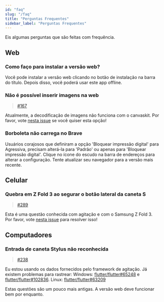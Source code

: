 ```yaml
---
id: "faq"
slug: "/faq"
title: "Perguntas Frequentes"
sidebar_label: "Perguntas Frequentes"
---
```


Eis algumas perguntas que são feitas com frequência.

## Web

### Como faço para instalar a versão web?

Você pode instalar a versão web clicando no botão de instalação na barra do título. Depois disso, você poderá usar este app offline.

### Não é possível inserir imagens na web

> [#167](https://github.com/LinwoodCloud/Butterfly/issues/167)

Atualmente, a decodificação de imagens não funciona com o canvaskit. Por favor, vote [nesta issue](https://github.com/flutter/flutter/issues/102683) se você quiser esta opção!

### Borboleta não carrega no Brave

Usuários corajosos que definiram a opção 'Bloquear impressão digital' para Agressiva, precisam alterá-la para 'Padrão' ou apenas para 'Bloquear impressão digital'. Clique no ícone do escudo na barra de endereços para alterar a configuração. Tente atualizar seu navegador para a versão mais recente.

## Celular

### Quebra em Z Fold 3 ao segurar o botão lateral da caneta S

> [#289](https://github.com/LinwoodCloud/Butterfly/issues/289)

Esta é uma questão conhecida com agitação e com o Samsung Z Fold 3. Por favor, vote [nesta issue](https://github.com/flutter/flutter/issues/111068) para resolver isso!

## Computadores

### Entrada de caneta Stylus não reconhecida

> [#238](https://github.com/LinwoodCloud/Butterfly/issues/238)

Eu estou usando os dados fornecidos pelo framework de agitação. Já existem problemas para rastrear: Windows: [flutter/flutter#65248](https://github.com/flutter/flutter/issues/65248) e [flutter/flutter#102836](https://github.com/flutter/flutter/issues/102836). Linux: [flutter/flutter#63209](https://github.com/flutter/flutter/issues/63209)

Estas questões são um pouco mais antigas. A versão web deve funcionar bem por enquanto.
